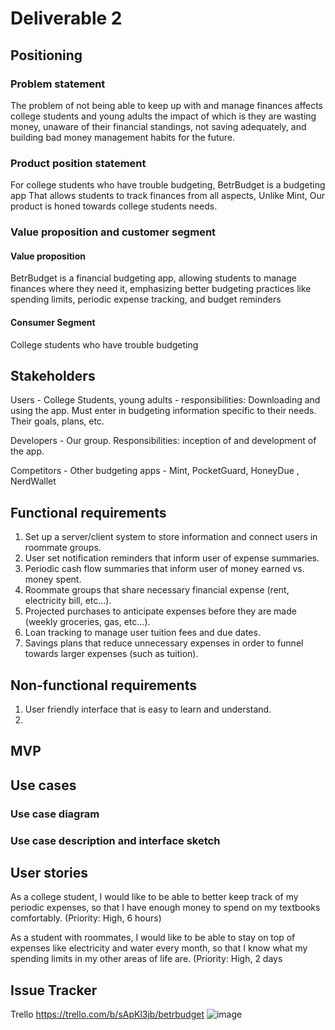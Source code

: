 # Deliverable 2

## Positioning

### Problem statement
The problem of not being able to keep up with and manage finances affects college students and young adults the impact of which is they are wasting money, unaware of their financial standings, not saving adequately, and building bad money management habits for the future. 

### Product position statement
For college students who have trouble budgeting, BetrBudget is a budgeting app
That allows students to track finances from all aspects, Unlike Mint, Our product is honed towards college students needs.

### Value proposition and customer segment

#### Value proposition
BetrBudget is a financial budgeting app, allowing students to manage finances where they need it, emphasizing better budgeting practices like spending limits,
periodic expense tracking, and budget reminders
#### Consumer Segment
College students who have trouble budgeting

## Stakeholders
Users - College Students, young adults - responsibilities: Downloading and using the app. Must enter in budgeting information specific to their needs. Their goals, plans, etc.

Developers - Our group. Responsibilities: inception of and development of the app.

Competitors - Other budgeting apps - Mint, PocketGuard, HoneyDue , NerdWallet


## Functional requirements
1. Set up a server/client system to store information and connect users in roommate groups.
2. User set notification reminders that inform user of expense summaries.
3. Periodic cash flow summaries that inform user of money earned vs. money spent.
4. Roommate groups that share necessary financial expense (rent, electricity bill, etc...).
5. Projected purchases to anticipate expenses before they are made (weekly groceries, gas, etc...).
6. Loan tracking to manage user tuition fees and due dates.
7. Savings plans that reduce unnecessary expenses in order to funnel towards larger expenses (such as tuition).

## Non-functional requirements
1. User friendly interface that is easy to learn and understand.
2. 
## MVP

## Use cases

### Use case diagram

### Use case description and interface sketch

## User stories
As a college student, I would like to be able to better keep track of my periodic expenses, so that I have enough money to spend on my textbooks comfortably. (Priority: High, 6 hours)

As a student with roommates, I would like to be able to stay on top of expenses like electricity and water every month, so that I know what my spending limits in my other areas of life are. (Priority: High, 2 days

## Issue Tracker
Trello
https://trello.com/b/sApKl3jb/betrbudget
![image](https://user-images.githubusercontent.com/98447606/153776787-b10106a3-3a13-4f0e-a0c2-3893cc3f300d.png)

